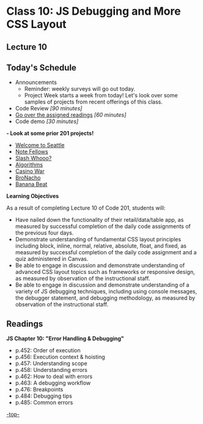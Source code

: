 # Class 10: JS Debugging and More CSS Layout

<a id="top"></a>
## Lecture 10

## Today's Schedule
- Announcements
  - Reminder: weekly surveys will go out today.
  - Project Week starts a week from today! Let's look over some samples of projects from recent offerings of this class.
- Code Review *[90 minutes]*
- [Go over the assigned readings](#readings) *[60 minutes]*
- Code demo *[30 minutes]*

**- Look at some prior 201 projects!**

  - [Welcome to Seattle](https://peterbreen.github.io/welcome-to-seattle)
  - [Note Fellows](https://clee46.github.io/note-fellows)
  - [Slash Whooo?](http://wohlfea.github.io/cup-game)
  - [Algorithms](https://ztaylor2.github.io/algorithm-teacher)
  - [Casino War](http://casinowar.fun)
  - [BroNacho](http://bronacho.com)
  - [Banana Beat](https://skyfriends.github.io/Banana-Beat)

**Learning Objectives**

As a result of completing Lecture 10 of Code 201, students will:
- Have nailed down the functionality of their retail/data/table app, as measured by successful completion of the daily code assignments of the previous four days.
- Demonstrate understanding of fundamental CSS layout principles including block, inline, normal, relative, absolute, float, and fixed, as measured by successful completion of the daily code assignment and a quiz administered in Canvas.
- Be able to engage in discussion and demonstrate understanding of advanced CSS layout topics such as frameworks or responsive design, as measured by observation of the instructional staff.
- Be able to engage in discussion and demonstrate understanding of a variety of JS debugging techniques, including using console messages, the debugger statement, and debugging methodology, as measured by observation of the instructional staff.

<a id="readings"></a>

## Readings

**JS Chapter 10: "Error Handling & Debugging"**

- p.452: Order of execution
- p.456: Execution context & hoisting
- p.457: Understanding scope
- p.458: Understanding errors
- p.462: How to deal with errors
- p.463: A debugging workflow
- p.476: Breakpoints
- p.484: Debugging tips
- p.485: Common errors

[-top-](#top)
